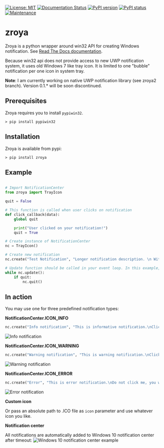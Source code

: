 [![License: MIT](https://img.shields.io/badge/License-MIT-yellow.svg)](https://opensource.org/licenses/MIT)
[![Documentation Status](https://readthedocs.org/projects/zroya/badge/?version=master)](http://zroya.readthedocs.io/en/master/?badge=master)
[![PyPI version](https://badge.fury.io/py/zroya.svg)](https://pypi.python.org/pypi/zroya/)
[![PyPI status](https://img.shields.io/pypi/status/zroya.svg)](https://pypi.python.org/pypi/zroya/)
[![Maintenance](https://img.shields.io/badge/Maintained%3F-yes-green.svg)](https://gitHub.com/malja/zroya/graphs/commit-activity)

# zroya
Zroya is a python wrapper around win32 API for creating Windows notification. See [Read The Docs documentation](http://zroya.readthedocs.io).

Because win32 api does not provide access to new UWP notification system, it uses old Windows 7 like tray icon. It is limited to one "bubble" notification per one icon in system tray.

**Note**: I am currently working on native UWP notification library (see zroya2 branch). Version 0.1.* will be soon discontinued.

## Prerequisites

Zroya requires you to install ``pypiwin32``.

```
> pip install pypiwin32
```

## Installation

Zroya is available from pypi:

```
> pip install zroya
```

## Example

```python

# Import NotificationCenter
from zroya import TrayIcon

quit = False

# This function is called when user clicks on notification
def click_callback(data):
    global quit

    print("User clicked on your notification!")
    quit = True

# Create instance of NotificationCenter
nc = TrayIcon()

# Create new notification
nc.create("Test Notification", "Longer notification description. \n With multiline support!", on_click = click_callback)

# Update function should be called in your event loop. In this example, we will create our own event loop:
while nc.update():
    if quit:
        nc.quit()
```

## In action

You may use one for three predefined notification types:

**NotificationCenter.ICON_INFO**

```python
nc.create("Info notification", "This is informative notification.\nClick on me!", icon=NotificationCenter.ICON_INFO)
```

![Info notification][info_notification]

**NotificationCenter.ICON_WARNING**

```python
nc.create("Warning notification", "This is warning notification.\nClick on me for sure!", icon=NotificationCenter.ICON_WARNING)
```

![Warning notification][warning_notification]

**NotificationCenter.ICON_ERROR**

```python
nc.create("Error", "This is error notification.\nDo not click me, you would find out!", icon=NotificationCenter.ICON_ERROR)
```

![Error notification][error_notification]

**Custom icon**

Or pass an absolute path to .ICO file as ``icon`` parameter and use whatever icon you like.

**Notification center**

All notifications are automatically added to Windows 10 notification center after timeout:
![Windows 10 notification center example][notification_center]

[info_notification]: https://github.com/malja/zroya/blob/master/doc/static/info_notification.png "Info notification"
[warning_notification]: https://github.com/malja/zroya/blob/master/doc/static/warning_notification.png "Warning notification"
[error_notification]: https://github.com/malja/zroya/blob/master/doc/static/error_notification.png "Error notification"
[notification_center]: https://github.com/malja/zroya/blob/master/doc/static/notification_center.png "Windows 10 notification center"
